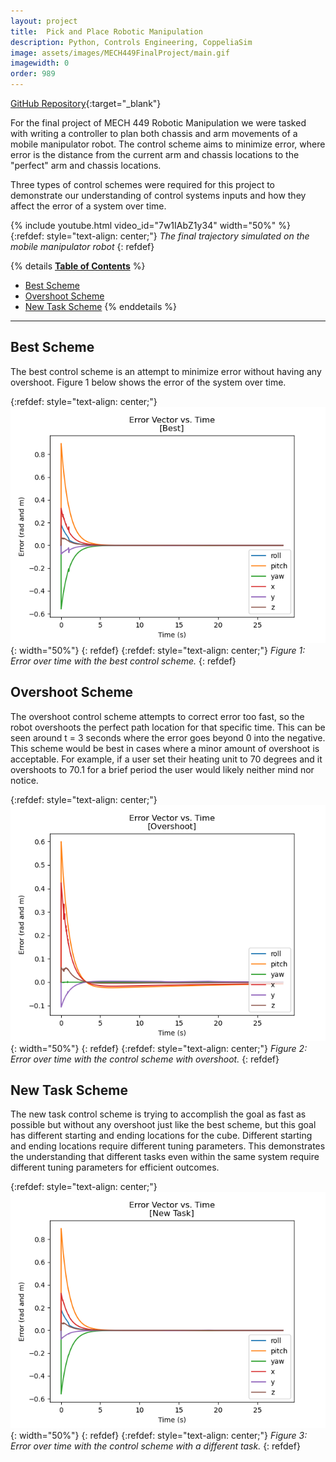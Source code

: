 ```yaml
---
layout: project
title:  Pick and Place Robotic Manipulation
description: Python, Controls Engineering, CoppeliaSim
image: assets/images/MECH449FinalProject/main.gif
imagewidth: 0
order: 989
---
```


[GitHub Repository](https://github.com/Alves-Zach/NU-MECH449-Final){:target="_blank"}

For the final project of MECH 449 Robotic Manipulation we were tasked with writing a controller to plan both chassis and arm movements of a mobile manipulator robot. The control scheme aims to minimize error, where error is the distance from the current arm and chassis locations to the "perfect" arm and chassis locations.

Three types of control schemes were required for this project to demonstrate our understanding of control systems inputs and how they affect the error of a system over time.

{% include youtube.html video_id="7w1IAbZ1y34" width="50%" %}
{:refdef: style="text-align: center;"}
_The final trajectory simulated on the mobile manipulator robot_
{: refdef}

{% details **<u>Table of Contents</u>** %}
- [Best Scheme](#best-scheme)
- [Overshoot Scheme](#overshoot-scheme)
- [New Task Scheme](#new-task-scheme)
{% enddetails %}

****

## Best Scheme
The best control scheme is an attempt to minimize error without having any overshoot. Figure 1 below shows the error of the system over time.

{:refdef: style="text-align: center;"}
![Error over time with the best control scheme.](/assets/images/MECH449FinalProject/BestParams.png){: width="50%"}
{: refdef}
{:refdef: style="text-align: center;"}
_Figure 1: Error over time with the best control scheme._
{: refdef}

## Overshoot Scheme
The overshoot control scheme attempts to correct error too fast, so the robot overshoots the perfect path location for that specific time. This can be seen around t = 3 seconds where the error goes beyond 0 into the negative. This scheme would be best in cases where a minor amount of overshoot is acceptable. For example, if a user set their heating unit to 70 degrees and it overshoots to 70.1 for a brief period the user would likely neither mind nor notice.

{:refdef: style="text-align: center;"}
![Figure 2: Error over time with the control scheme with overshoot](/assets/images/MECH449FinalProject/Overshoot.png){: width="50%"}
{: refdef}
{:refdef: style="text-align: center;"}
_Figure 2: Error over time with the control scheme with overshoot._
{: refdef}

## New Task Scheme
The new task control scheme is trying to accomplish the goal as fast as possible but without any overshoot just like the best scheme, but this goal has different starting and ending locations for the cube. Different starting and ending locations require different tuning parameters. This demonstrates the understanding that different tasks even within the same system require different tuning parameters for efficient outcomes.

{:refdef: style="text-align: center;"}
![Figure 3: Error over time with the control scheme with a different task.](/assets/images/MECH449FinalProject/NewTask.png){: width="50%"}
{: refdef}
{:refdef: style="text-align: center;"}
_Figure 3: Error over time with the control scheme with a different task._
{: refdef}
